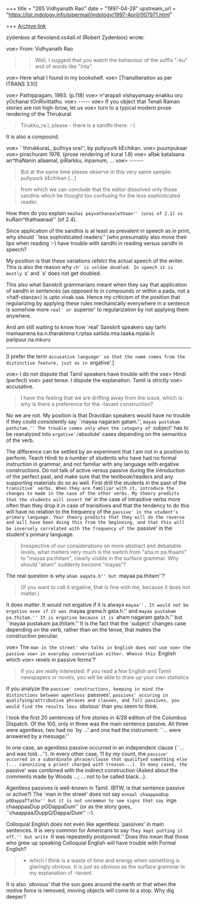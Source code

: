 +++
title = "265 Vidhyanath Rao"
date = "1997-04-28"
upstream_url = "https://list.indology.info/pipermail/indology/1997-April/007971.html"

+++
[Archive link](https://list.indology.info/pipermail/indology/1997-April/007971.html)


zydenbos at flevoland.xs4all.nl (Robert Zydenbos) wrote:


 voe> From: Vidhyanath Rao <vidynath at math.ohio-state.edu>

>>Well, I suggest that you watch the behaviour of the suffix "-ku" and of
>>words like "inta".

 voe> Here what I found in my bookshelf.
 voe> [Transliteration as per ITRANS 3.10]

 voe> Pathippagam, 1993. (p.118)
 voe>         n^arapali vishayamaay enakku oru yOchanai tOnRivittathu.
 voe>                                   -----
 voe> If you object that Tenali Raman stories are not high-brow, let us
 voe> turn to a typical modern prose rendering of the Thirukural.

>Tirukku_ra.l, please - there is a sandhi there. :-)

It is also a compound.

 voe> ``thirukkuraL, puthiya urai'', by puliyuurk kEchikan.
 voe> puumpukaar
 voe> pirachuram 1976. (prose rendering of kural 1.8)
 voe>         aRak katalaana an^thaNanin  allaamal, piRarkku, inpamum, ...
 voe>                      ------

>But at the same time please observe in this very same sample:
> puliyuurk kEchikan [...]

>from which we can conclude that the editor dissolved only those sandhis
>which he thought too confusing for the less sophisticated reader.

How then do you explain ``mazhai peyvathanaalethaan'' (urai of 2.1)
vs ``kuRain^thathaanaal'' (of 2.4).

Since application of the sandhis is at least as prevalent in
speech as in print, why should ``less sophisticated readers''
(who presumably also move their lips when reading :-)
have trouble with sandhi in reading versus sandhi in speech?

My position is that these variations refelct the actual speech of
the writer. This is also the reason why `ch' is seldom doubled.
In speech it is mostly `s' and `s' does not get doubled.

This also what Sanskrit grammarians meant when they
say that application of sandhi in sentences (as opposed to in
compounds or within a pada, not a >half-stanza<) is upto vivak.saa.
Hence my criticism of the position that regularizing by applying
these rules mechanically everywhere in a sentence is somehow more
`real' or `superior' to regularization by not applying them anywhere.

And am still waiting to know how `real' Sanskrit speakers say
        tarhi mamaanena ka.n.tharaktena t.rptaa
        satiida.mta.taaka.mjalai.h paripuur.na.mkuru

------

[I prefer the term `accusative language' so that the name comes from
the distinctive feature, just as in `ergative'.] 

 voe> I do not dispute that Tamil speakers have trouble with the
 voe> Hindi (perfect)
 voe> past tense. I dispute the explanation. Tamil is strictly
 voe> accusative.

>I have the feeling that we are drifting away from the issue, which is:
>why is there a preference for the -tavant construction?

No we are not. My position is that Dravidian speakers would have
no trouble if they could consistently say ``mayaa nagaram gatam.'',
`mayaa pustakam pathitam.'' The trouble comes only when the
category of `subject' has to be reanalyzed into `ergative'/`absolute'
cases depending on the semantics of the verb.

The difference can be settled by an experiment that I am not in a
position to perform. Teach Hindi to a number of students who have
had no formal instruction in grammar, and not familiar with any
language with ergative constructions. Do not talk of active versus
passive during the introduction of the perfect past, and make sure 
that the textbook/readers and any supporting materials do so as
well. First drill the students in the past of the `transitive'
verbs. When they are familiar with it, introduce the changes to made
in the case of the other verbs. My theory predicts that the students
will insert `ne' in the case of intrasitive verbs more often
than they drop it in case of transitives and that the tendency to do
this will have no relation to the frequency of the `passive' in the
student's primary language. Your theory predicts that they will do
the reverse and will have been doing this from the beginning,
and that this will be inversely correlated with the frequency of the
`passive' in the student's primary language.

>Irrespective of our considerations on more abstract and debatable levels,
>what matters very much is the switch from "aha.m pa.thaami" to
>"mayaa pa.thitam", clearly visible in the surface grammar.
>Why should "aham" suddenly become "mayaa"?

The real question is why ``aham aagata.h'' but ``mayaa pa.thitam''?

>(If you want to call it ergative, that is fine with me, because it does
>not matter.)

It does matter. It would not ergative if it is always ``mayaa''.
It would not be ergative even if it was ``mayaa grama.h gata.h.''
and ``mayaa pustakam pa.thitam.'' It is ergative because it is
``aham nagaram gata.h.'' but ``mayaa pustakam pa.thitam.''
It is the fact that the `subject' changes case depending on the
verb, rather than on the tense, that makes the construction peculiar.

 voe> The `man in the street' who talks in English does not use
 voe> the passive
 voe> in everyday conversation either. Whence this `English which
 voe> revels in passive forms'?

>If you are really interested: if you read a few English and Tamil
>newspapers or novels, you will be able to draw up your own statistics

If you analyze the `passive' constructions, keeping in mind the
distinctions between agentless `passives', `passives' occuring
in qualifying/attributive phrases and clauses, and full passives,
you would find the results less `obvious' than you seem to think.

I took the first 20 sentences of five stories in 4/28 edition of
the Columbus Dispatch. Of the 100, only in three was the main
sentence passive. All three were agentless; two had no `by ...'
and one had the instrument: ``... were answered by a message.''

In one case, an agentless passive occurred in an independent
clause (``... and was told ...''). In every other case, 11 by
my count, the `passive' occurred in a subordinate phrase/clause
that qualified something else (... canonizing a priest charged
with treason...). In many cases, the `passive' was combined with
the indirect construction (Asked about the comments made by Woods
...; ... not to be called black...).   

Agentless passives is well-known in Tamil. (BTW, is that sentence
passive or active?) The `man in the street' does not say ``ennaal
chaappaaDup pODappaTTathu'' but it is not uncommon to see signs
that say ``inge chaappaaDup pODappaDum'' (or as the story goes,
``chaappaa/DuppO/Dappa/Dum'' :-).

Colloquial English does not even like agentless `passives' in
main sentences. It is very common for Americans to say ``They
kept putting it off.'' but write ``It was repeatedly postponed.'' 
Does this mean that those who grew up speaking Colloquial
English will have trouble with Formal English?

> - which I think is a waste of time and energy when something is
>glaringly obvious. It is just as obvious as the surface grammar in
>my explanation of -tavant.

It is also `obvious' that the sun goes around the earth or that
when the motive force is removed, moving objects will come to a
stop. Why dig deeper?





